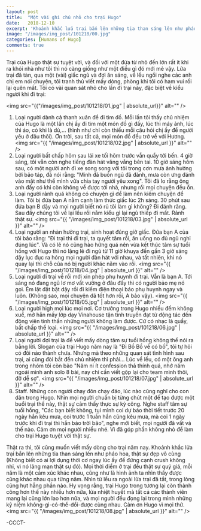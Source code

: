 ```yaml
---
layout: post
title:  "Một vài ghi chú nhỏ cho trại Hugo"
date:   2018-12-10
excerpt: 'Khoảnh khắc lửa trại bắn lên những tia than sáng lên như pháo hoa, thật sự đẹp vô cùng (Không biết có ai lợi dụng thời cơ ngay lúc ấy để đứng cạnh crush không nhỉ, vì nó lãng mạn thật sự đó).'
image: "/images/img_post/101218/00.jpg"
categories: [Humans of Hugo]
comments: true
---
```

Trại của Hugo thật sự tuyệt vời, và đối với một đứa từ nhỏ đến lớn rất ít khi ra khỏi nhà như tôi thì nó càng giống như một điều gì đó mới mẻ vậy. Lửa trại đã tàn, qua một (vài) giấc ngủ và đợi ăn sáng, về lều ngồi nghe các anh chị em nói chuyện, tôi tranh thủ viết mấy dòng, phòng khi tôi có ham vui rồi lại quên mất. Tôi có vài quan sát nhỏ cho lần đi trại này, đặc biệt về kiểu người khi đi trại:


 <span class="image fit"><img src="{{"/images/img_post/101218/01.jpg" | absolute_url}}" alt="" /></span>
1. Loại người dành cả thanh xuân để đi tìm đồ. Mỗi lần tôi thấy chủ nhiệm của Hugo là một lần chị ấy đi tìm một món đồ gì đấy, lúc thì máy ảnh, lúc thì áo, có khi là dù,... (hình như chỉ còn thiếu mỗi câu hỏi chị ấy để người yêu ở đâu thôi). Ơn trời, sau tất cả, mọi món đồ đều trở về với Hương.
 <span class="image fit "><img src="{{ "/images/img_post/101218/02.jpg" | absolute_url }}" alt="" /></span>
2. Loại người bất chấp hôm sau lái xe tối hôm trước vẫn quẩy tới bến. 4 giờ sáng, tôi vẫn còn nghe tiếng đàn hát văng vẳng bên tai. 10 giờ sáng hôm sau, có một người anh đi xe song song với tôi trong cơn mưa ảnh hưởng bởi bão táp, đã nói rằng: "Mình đã buồn ngủ đã đành, mưa còn ưng đánh vào mặt như thể mình vừa chia tay người yêu xong". Tôi đã lo rằng ông anh đấy có khi còn không về được tới nhà, nhưng rồi mọi chuyện đều ổn.
3. Loại người rảnh quá không có chuyện gì để làm nên kiếm chuyện để làm. Tôi bị đứa bạn A nằm cạnh làm thức giấc lúc 2h sáng. 30 phút sau đứa bạn B dậy và mọi người biết nó rủ tôi làm gì không? Đi đánh răng. Sau đấy chúng tôi về lại lều rồi nằm kiểu gì lại ngủ thiếp đi mất. Rảnh thật sự.
<span class="image fit"><img src="{{ "/images/img_post/101218/03.jpg" | absolute_url }}" alt="" /></span>
4. Loại người an nhàn hưởng trại, sinh hoạt đúng giờ giấc. Đứa bạn A của tôi bảo rằng: "Đi trại thì đi trại, ta quyết tâm rồi, ăn uống no đủ ngủ nghỉ đúng lúc". Và có lẽ nó cũng hào hứng quá nên vừa kết thúc tâm sự tuổi hồng với Hugo thì nó lặng lẽ đi ngủ từ 11 giờ khuya đến gần 3 giờ sáng dậy lục đục ra hóng mọi người đàn hát với nhau, và tất nhiên, khi nó quay lại thì chỗ của nó bị người khác nằm vào rồi.
<span class="image fit"><img src="{{ "/images/img_post/101218/04.jpg" | absolute_url }}" alt="" /></span>
5. Loại người đi trại về rồi mới xin phép phụ huynh đi trại. Vẫn là bạn A. Tới sáng nó đang ngủ lơ mơ vất vưởng ở đâu đấy thì có người bảo mẹ nó gọi. Ẻm lật đật bật dậy rồi đi kiếm điện thoại báo phụ huynh ngay và luôn. (Không sao, mọi chuyện đã tốt hơn rồi, A bảo vậy).
<span class="image fit"><img src="{{ "/images/img_post/101218/05.jpg" | absolute_url }}" alt="" /></span>
6. Loại người high mọi lúc mọi nơi. Cơ trưởng trong Hugo nhiều đếm không xuể, mở hẳn mấy lớp dạy Vinahouse tận tình truyền đạt từ động tác đến động viên tinh thần những người không làm được. Cứ có nhạc là quẩy, bất chấp thể loại.
<span class="image fit"><img src="{{ "/images/img_post/101218/06.jpg" | absolute_url }}" alt="" /></span>
7. Loại người đợi trại là để viết mấy dòng tâm sự tuổi hồng không thể nói ra bằng lời. Slogan của trại Hugo năm nay là "Đi Bồ Bồ về có bồ", tôi tự hỏi có đôi nào thành chưa. Nhưng mà theo những quan sát tình hình sau trại, ai cũng đòi bắt đền chủ nhiệm thì phải… Lúc về lều, có một ông anh trong nhóm tôi còn bảo "Năm ni ít confession thả thính quá, nhớ năm ngoái mình anh solo 8 bài, nay chỉ cần viết gộp lại cho team mình thôi, đỡ dễ sợ".
<span class="image fit"><img src="{{ "/images/img_post/101218/07.jpg" | absolute_url }}" alt="" /></span>
8. Staff. Những con người chạy đôn chạy đáo, lúc nào cũng nghĩ cho con dân trong Hugo. Nhìn mọi người chuẩn bị từng chút một để tạo được một buổi trại thế này, thật sự cảm thấy thực sự kỳ công. Nghe staff tâm sự tuổi hồng, "Các bạn biết không, tụi mình coi dự báo thời tiết trước 20 ngày hắn kêu mưa, coi trước 1 tuần hắn cũng kêu mưa, mà coi 1 ngày trước khi đi trại thì hắn báo trời bão", nghe mới biết, mọi người đã vất vả thế nào. Cảm ơn mọi người nhiều nhé. Vì đã góp phần không nhỏ để làm cho trại Hugo tuyệt vời thật sự.

Thật ra thì, tôi cũng muốn viết mấy dòng cho trại năm nay. Khoảnh khắc lửa trại bắn lên những tia than sáng lên như pháo hoa, thật sự đẹp vô cùng (Không biết có ai lợi dụng thời cơ ngay lúc ấy để đứng cạnh crush không nhỉ, vì nó lãng mạn thật sự đó). Mọi thời điểm ở trại đều thật sự quý giá, mỗi năm là một cảm xúc khác nhau, cũng như là hình ảnh ta nhìn thấy được cũng khác nhau qua từng năm. Nhìn từ lều ra ngoài lửa trại đã tắt, trong lòng cũng hụt hẫng phần nào. Hy vọng rằng, trại Hugo trong tương lại còn thành công hơn thế này nhiều hơn nữa, lửa nhiệt huyết mà tất cả các thành viên mang lại cũng lớn lao hơn nữa, và mọi người đều đọng lại trong mình những kỷ niệm không-gì-có-thể-đổi-được cùng nhau.
Cảm ơn Hugo vì mọi thứ.
<span class="image fit"><img src="{{ "/images/img_post/101218/08.jpg" | absolute_url }}" alt="" /></span>


-CCCT-
